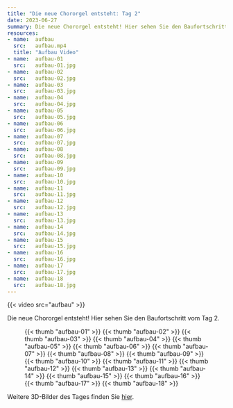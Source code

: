 ```yaml
---
title: "Die neue Chororgel entsteht: Tag 2"
date: 2023-06-27
summary: Die neue Chororgel entsteht! Hier sehen Sie den Baufortschritt vom Tag 2.
resources:
- name:  aufbau
  src:   aufbau.mp4
  title: "Aufbau Video"
- name:  aufbau-01
  src:   aufbau-01.jpg
- name:  aufbau-02
  src:   aufbau-02.jpg
- name:  aufbau-03
  src:   aufbau-03.jpg
- name:  aufbau-04
  src:   aufbau-04.jpg
- name:  aufbau-05
  src:   aufbau-05.jpg
- name:  aufbau-06
  src:   aufbau-06.jpg
- name:  aufbau-07
  src:   aufbau-07.jpg
- name:  aufbau-08
  src:   aufbau-08.jpg
- name:  aufbau-09
  src:   aufbau-09.jpg
- name:  aufbau-10
  src:   aufbau-10.jpg
- name:  aufbau-11
  src:   aufbau-11.jpg
- name:  aufbau-12
  src:   aufbau-12.jpg
- name:  aufbau-13
  src:   aufbau-13.jpg
- name:  aufbau-14
  src:   aufbau-14.jpg
- name:  aufbau-15
  src:   aufbau-15.jpg
- name:  aufbau-16
  src:   aufbau-16.jpg
- name:  aufbau-17
  src:   aufbau-17.jpg
- name:  aufbau-18
  src:   aufbau-18.jpg
---
```


{{< video src="aufbau" >}}

Die neue Chororgel entsteht! Hier sehen Sie den Baufortschritt vom Tag 2.

<figure class="gallery">

{{< thumb "aufbau-01" >}}
{{< thumb "aufbau-02" >}}
{{< thumb "aufbau-03" >}}
{{< thumb "aufbau-04" >}}
{{< thumb "aufbau-05" >}}
{{< thumb "aufbau-06" >}}
{{< thumb "aufbau-07" >}}
{{< thumb "aufbau-08" >}}
{{< thumb "aufbau-09" >}}
{{< thumb "aufbau-10" >}}
{{< thumb "aufbau-11" >}}
{{< thumb "aufbau-12" >}}
{{< thumb "aufbau-13" >}}
{{< thumb "aufbau-14" >}}
{{< thumb "aufbau-15" >}}
{{< thumb "aufbau-16" >}}
{{< thumb "aufbau-17" >}}
{{< thumb "aufbau-18" >}}

</figure>

Weitere 3D-Bilder des Tages finden Sie [hier](https://gopro.com/v/WlyK1KNoBB8Wn).